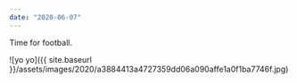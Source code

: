 ```yaml
---
date: "2020-06-07"
---
```


Time for football.

![yo yo]({{ site.baseurl }}/assets/images/2020/a3884413a4727359dd06a090affe1a0f1ba7746f.jpg)
